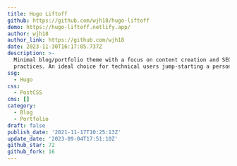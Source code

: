 ```yaml
---
title: Hugo Liftoff
github: https://github.com/wjh18/hugo-liftoff
demo: https://hugo-liftoff.netlify.app/
author: wjh18
author_link: https://github.com/wjh18
date: 2023-11-30T16:17:05.737Z
description: >-
  Minimal blog/portfolio theme with a focus on content creation and SEO best
  practices. An ideal choice for technical users jump-starting a personal brand.
ssg:
  - Hugo
css:
  - PostCSS
cms: []
category:
  - Blog
  - Portfolio
draft: false
publish_date: '2021-11-17T10:25:13Z'
update_date: '2023-09-04T17:51:10Z'
github_star: 72
github_fork: 16
---
```

